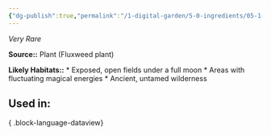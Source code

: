 ```yaml
---
{"dg-publish":true,"permalink":"/1-digital-garden/5-0-ingredients/05-1-plants/bundle-of-full-moon-fluxweed/","tags":["ingredient","rare"]}
---
```


*Very Rare*

**Source::** Plant (Fluxweed plant)

**Likely Habitats::** * Exposed, open fields under a full moon * Areas with fluctuating magical energies * Ancient, untamed wilderness

## Used in:


{ .block-language-dataview}

